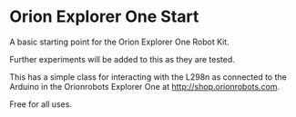Orion Explorer One Start
========================

A basic starting point for the Orion Explorer One Robot Kit.

Further experiments will be added to this as they are tested.

This has a simple class for interacting with the L298n as connected to the Arduino 
in the Orionrobots Explorer One at http://shop.orionrobots.com.

Free for all uses.
